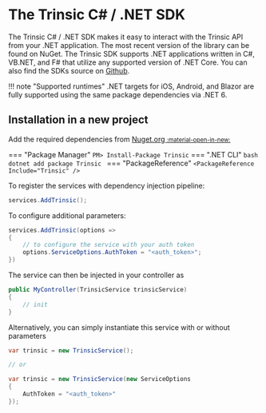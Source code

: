 # The Trinsic C# / .NET SDK
The Trinsic C# / .NET SDK makes it easy to interact with the Trinsic API from your .NET application. The most recent version of the library can be found on NuGet. The Trinsic SDK supports .NET applications written in C#, VB.NET, and F# that utilize any supported version of .NET Core. You can also find the SDKs source on [Github](https://github.com/trinsic-id/sdk/dotnet).


!!! note "Supported runtimes"
    .NET targets for iOS, Android, and Blazor are fully supported using the same package dependencies via .NET 6.

## Installation in a new project

Add the required dependencies from [Nuget.org <small>:material-open-in-new:</small>](https://www.nuget.org/packages/Trinsic)

=== "Package Manager"
    ```
    PM> Install-Package Trinsic
    ```
=== ".NET CLI"
    ```bash
    dotnet add package Trinsic
    ```
=== "PackageReference"
    ```
    <PackageReference Include="Trinsic" />
    ```

To register the services with dependency injection pipeline:

```cs
services.AddTrinsic();
```

To configure additional parameters:

```cs
services.AddTrinsic(options =>
{
    // to configure the service with your auth token
    options.ServiceOptions.AuthToken = "<auth_token>";
})
```

The service can then be injected in your controller as

```cs
public MyController(TrinsicService trinsicService)
{
    // init
}
```

Alternatively, you can simply instantiate this service with or without parameters

```cs
var trinsic = new TrinsicService();

// or

var trinsic = new TrinsicService(new ServiceOptions
{
    AuthToken = "<auth_token>"
});
```


